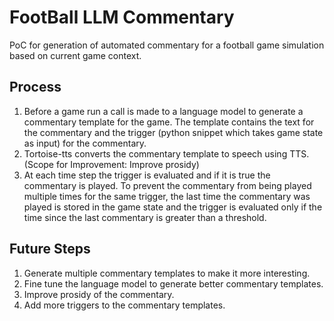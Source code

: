 # FootBall LLM Commentary
PoC for generation of automated commentary for a football game simulation based on current game context.

## Process
1. Before a game run a call is made to a language model to generate a commentary template for the game. The template contains the text for the commentary and the trigger (python snippet which takes game state as input) for the commentary.
2. Tortoise-tts converts the commentary template to speech using TTS.(Scope for Improvement: Improve prosidy)
3. At each time step the trigger is evaluated and if it is true the commentary is played. To prevent the commentary from being played multiple times for the same trigger, the last time the commentary was played is stored in the game state and the trigger is evaluated only if the time since the last commentary is greater than a threshold.

## Future Steps
1. Generate multiple commentary templates to make it more interesting.
2. Fine tune the language model to generate better commentary templates.
3. Improve prosidy of the commentary.
4. Add more triggers to the commentary templates.